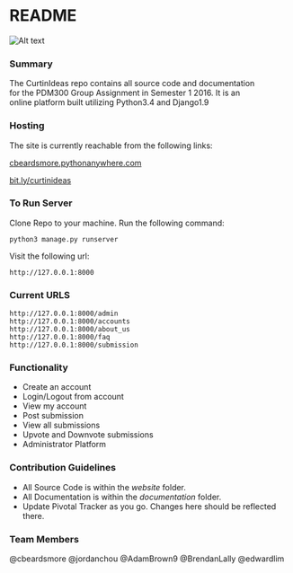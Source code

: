 # README #

![Alt text](http://vignette1.wikia.nocookie.net/characters/images/9/98/Kermit-two1.jpg/revision/latest?cb=20130504163204)

### Summary ###

The CurtinIdeas repo contains all source code and documentation   
for the PDM300 Group  Assignment in Semester 1 2016. It is an  
online platform built utilizing Python3.4 and Django1.9

### Hosting ###

The site is currently reachable from the following links:

[cbeardsmore.pythonanywhere.com](http://cbeardsmore.pythonanywhere.com)

[bit.ly/curtinideas](http://bit.ly/curtinideas)

### To Run Server ###

Clone Repo to your machine. Run the following command:

    python3 manage.py runserver

Visit the following url:

    http://127.0.0.1:8000

### Current URLS ###

    http://127.0.0.1:8000/admin
    http://127.0.0.1:8000/accounts
    http://127.0.0.1:8000/about_us
    http://127.0.0.1:8000/faq
    http://127.0.0.1:8000/submission

###  Functionality ###

- Create an account
- Login/Logout from account
- View my account
- Post submission
- View all submissions
- Upvote and Downvote submissions
- Administrator Platform

### Contribution Guidelines ###

- All Source Code is within the *website* folder.
- All Documentation is within the *documentation* folder.
- Update Pivotal Tracker as you go. Changes here should be reflected there.

### Team Members ###

@cbeardsmore @jordanchou @AdamBrown9 @BrendanLally @edwardlim